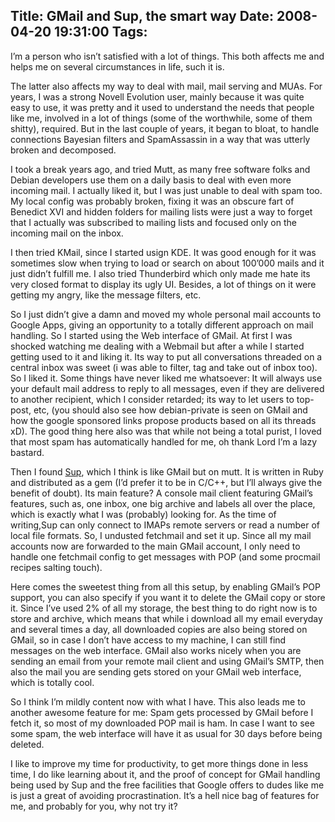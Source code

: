 Title: GMail and Sup, the smart way
Date: 2008-04-20 19:31:00
Tags: 
---
<p>I&#8217;m a person who isn&#8217;t satisfied with a lot of things. This both affects me and helps me on several circumstances in life, such it is.</p>
<p>The latter also affects my way to deal with mail, mail serving and MUAs. For years, I was a strong Novell Evolution user, mainly because it was quite easy to use, it was pretty and it used to understand the needs that people like me, involved in a lot of things (some of the worthwhile, some of them shitty), required. But in the last couple of years, it began to bloat, to handle connections Bayesian filters and SpamAssassin in a way that was utterly broken and decomposed.</p>
<p>I took a break years ago, and tried Mutt, as many free software folks and Debian developers use them on a daily basis to deal with even more incoming mail. I actually liked it, but I was just unable to deal with spam too. My local config was probably broken, fixing it was an obscure fart of Benedict XVI and hidden folders for mailing lists were just a way to forget that I actually was subscribed to mailing lists and focused only on the incoming mail on the inbox.</p>
<p>I then tried KMail, since I started usign KDE. It was good enough for it was sometimes slow when trying to load or search on about 100&#8217;000 mails and it just didn&#8217;t fulfill me. I also tried Thunderbird which only made me hate its very closed format to display its ugly UI. Besides, a lot of things on it were getting my angry, like the message filters, etc.</p>
<p>So I just didn&#8217;t give a damn and moved my whole personal mail accounts to Google Apps, giving an opportunity to a totally different approach on mail handling. So I started using the Web interface of GMail. At first I was shocked watching me dealing with a Webmail but after a while I started getting used to it and liking it. Its way to put all conversations threaded on a central inbox was sweet (i was able to filter, tag and take out of inbox too). So I liked it. Some things have never liked me whatsoever: It will always use your default mail address to reply to all messages, even if they are delivered to another recipient, which I consider retarded; its way to let users to top-post, etc, (you should also see how debian-private is seen on GMail and how the google sponsored links propose products based on all its threads xD). The good thing here also was that while not being a total purist, I loved that most spam has automatically handled for me, oh thank Lord I&#8217;m a lazy bastard. </p>
<p>Then I found <a href="http://sup.rubyforge.org" target="_blank">Sup</a>, which I think is like GMail but on mutt. It is written in Ruby and distributed as a gem (I&#8217;d prefer it to be in C/C++, but I&#8217;ll always give the benefit of doubt). Its main feature? A console mail client featuring GMail&#8217;s features, such as, one inbox, one big archive and labels all over the place, which is exactly what I was (probably) looking for. As the time of writing,Sup can only connect to IMAPs remote servers or read a number of local file formats. So, I undusted fetchmail and set it up. Since all my mail accounts now are forwarded to the main GMail account, I only need to handle one fetchmail config to get messages with POP (and some procmail recipes salting touch).</p>
<p>Here comes the sweetest thing from all this setup, by enabling GMail&#8217;s POP support, you can also specify if you want it to delete the GMail copy or store it. Since I&#8217;ve used 2% of all my storage, the best thing to do right now is to store and archive, which means that while i download all my email everyday and several times a day, all downloaded copies are also being stored on GMail, so in case I don&#8217;t have access to my machine, I can still find messages on the web interface. GMail also works nicely when you are sending an email from your remote mail client and using GMail&#8217;s SMTP, then also the mail you are sending gets stored on your GMail web interface, which is totally cool.</p>
<p>So I think I&#8217;m mildly content now with what I have. This also leads me to another awesome feature for me: Spam gets processed by GMail before I fetch it, so most of my downloaded POP mail is ham. In case I want to see some spam, the web interface will have it as usual for 30 days before being deleted.</p>
<p>I like to improve my time for productivity, to get more things done in less time, I do like learning about it, and the proof of concept for GMail handling being used by Sup and the free facilities that Google offers to dudes like me is just a great of avoiding procrastination. It&#8217;s a hell nice bag of features for me, and probably for you, why not try it?</p>
